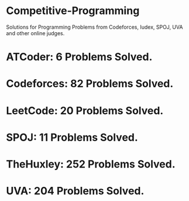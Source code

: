 # Competitive-Programming
Solutions for Programming Problems from Codeforces, Iudex, SPOJ, UVA and other online judges.

# ATCoder: 6 Problems Solved.
# Codeforces: 82 Problems Solved.
# LeetCode: 20 Problems Solved.
# SPOJ: 11 Problems Solved.
# TheHuxley: 252 Problems Solved.
# UVA: 204 Problems Solved.
